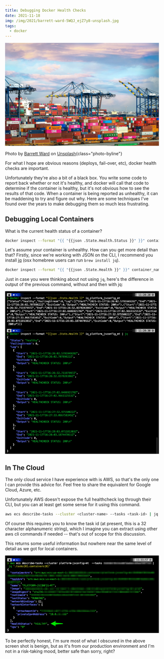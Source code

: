 ```yaml
---
title: Debugging Docker Health Checks
date: 2021-11-18
img: /img/2021/barrett-ward-5WQJ_ejZ7y8-unsplash.jpg
tags:
  - docker
---
```


![Shipping containers in a busy port](/img/2021/barrett-ward-5WQJ_ejZ7y8-unsplash.jpg)

Photo by <a href="https://unsplash.com/@barrettward?utm_source=unsplash&utm_medium=referral&utm_content=creditCopyText">Barrett Ward</a> on <a href="https://unsplash.com/s/photos/container?utm_source=unsplash&utm_medium=referral&utm_content=creditCopyText">Unsplash</a>{class="photo-byline"}

For what I hope are obvious reasons (deploys, fail-over, etc), docker health checks are important.

Unfortunately they're also a bit of a black box. You write some code to report back whether or not it's healthy, and docker will call that code to determine if the container is healthy, but it's not obvious how to see the results of that code. When a container is being reported as unhealthy, it can be maddening to try and figure out why. Here are some techniques I've found over the years to make debugging them so much less frustrating.

## Debugging Local Containers

What is the current health status of a container?

```bash
docker inspect --format "{{ "{{json .State.Health.Status }}" }}" container_name
```

Let's assume your container is unhealthy. How can you get more detail than that? Firstly, since we're working with JSON on the CLI, I recommend you install [jq][] (osx homebrew users can run `brew install jq`).

[jq]: https://stedolan.github.io/jq/

```bash
docker inspect --format "{{ "{{json .State.Health }}" }}" container_name | jq
```

Just in case you were thinking about not using `jq`, here's the difference in output of the previous command, without and then with jq:

![Terminal screen shot showing the difference between the two commands](/img/2021/docker-healthcheck-debug-1.png)

## In The Cloud

The only cloud service I have experience with is AWS, so that's the only one I can provide this advice for. Feel free to share the equivalent for Google Cloud, Azure, etc.

Unfortunately AWS doesn't expose the full healthcheck log through their CLI, but you can at least get some sense for it using this command.

```bash
aws ecs describe-tasks --cluster <cluster-name> --tasks <task-id> | jq '.tasks[0].containers[0]'
```

Of course this requires you to know the task id (at present, this is a 32 character alphanumeric string), which I imagine you can extract using other aws cli commands if needed -- that's out of scope for this discussion.

This returns some useful information but nowhere near the same level of detail as we got for local containers.

![Terminal screen shot showing output of the aws ecs describe-tasks call](/img/2021/docker-healthcheck-debug-2.png)

To be perfectly honest, I'm sure most of what I obscured in the above screen shot is benign, but as it's from our production environment and I'm not in a risk-taking mood, better safe than sorry, right?
